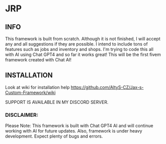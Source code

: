 # JRP

## INFO

This framework is built from scratch. Although it is not finished, I will accept any and all suggestions if they are possible. I intend to include tons of features such as jobs and inventory and shops. I'm trying to code this all with AI using Chat GPT4 and so far it works great! This will be the first fivem framework created with Chat AI!

## INSTALLATION

Look at wiki for installation help
https://github.com/AltyS-CZ/Jax-s-Custom-Framework/wiki

SUPPORT IS AVAILABLE IN MY DISCORD SERVER.

### DISCLAIMER:
Please Note: This framework is built with Chat GPT4 AI and will continue working with AI for future updates. Also, framework is under heavy development. Expect plenty of bugs and errors.
